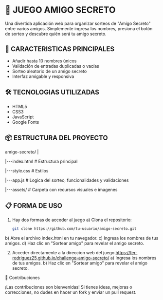 # 🎁 JUEGO AMIGO SECRETO

Una divertida aplicación web para organizar sorteos de "Amigo Secreto" entre varios amigos. Simplemente ingresa los nombres, presiona el botón de sorteo y descubre quién será tu amigo secreto.

## 🚀 CARACTERISTICAS PRINCIPALES

- Añadir hasta 10 nombres únicos
- Validación de entradas duplicadas o vacías
- Sorteo aleatorio de un amigo secreto
- Interfaz amigable y responsiva

## 🛠️ TECNOLOGIAS UTILIZADAS

- HTML5
- CSS3
- JavaScript
- Google Fonts

## 📦 ESTRUCTURA DEL PROYECTO

amigo-secreto/
|

|---index.html     # Estructura principal

|---style.css      # Estilos

|---app.js         # Logica del sorteo, funcionalidades y validaciones

|---assets/        # Carpeta con recursos visuales e imagenes


## 📋 FORMA DE USO

1. Hay dos formas de acceder al juego
 a) Clona el repositorio:
   ```bash
   git clone https://github.com/tu-usuario/amigo-secreto.git
 b) Abre el archivo index.html en tu navegador.
 c) Ingresa los nombres de tus amigos.
 d) Haz clic en "Sortear amigo" para revelar el amigo secreto.

2. Acceder directamente a la direccion web del juego
   https://fer-rodriguez25.github.io/challenge-amigo-secreto/
 a) Ingresa los nombres de tus amigos.
 b) Haz clic en "Sortear amigo" para revelar el amigo secreto.

🤝 Contribuciones

¡Las contribuciones son bienvenidas! Si tienes ideas, mejoras o correcciones, no dudes en hacer un fork y enviar un pull request.
